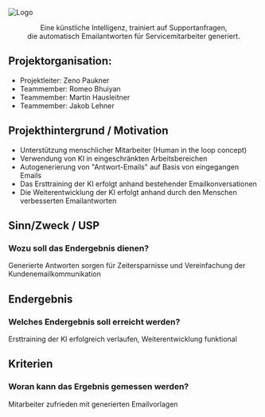 
![Logo](https://user-images.githubusercontent.com/55828102/144297265-cbb2f6fe-d3a0-462e-a3cf-f454cf0dc615.png)

<p align="center">Eine künstliche Intelligenz, trainiert auf Supportanfragen,<br> die automatisch Emailantworten für Servicemitarbeiter generiert. 
</p>

## Projektorganisation:
- Projektleiter: Zeno Paukner
- Teammember: Romeo Bhuiyan
- Teammember: Martin Hausleitner
- Teammember: Jakob Lehner

## Projekthintergrund / Motivation
- Unterstützung menschlicher Mitarbeiter (Human in the loop concept)
- Verwendung von KI in eingeschränkten Arbeitsbereichen
- Autogenerierung von "Antwort-Emails" auf Basis von eingegangen Emails
- Das Ersttraining der KI erfolgt anhand bestehender Emailkonversationen
- Die Weiterentwicklung der KI erfolgt anhand durch den Menschen verbesserten Emailantworten

## Sinn/Zweck / USP
### Wozu soll das Endergebnis dienen? 
Generierte Antworten sorgen für Zeitersparnisse und
Vereinfachung der Kundenemailkommunikation

## Endergebnis
### Welches Endergebnis soll erreicht werden?
Ersttraining der KI erfolgreich verlaufen, Weiterentwicklung funktional

## Kriterien
### Woran kann das Ergebnis gemessen werden?
Mitarbeiter zufrieden mit generierten Emailvorlagen
